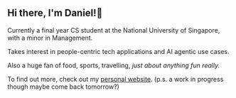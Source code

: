 ## Hi there, I'm Daniel!🚀

Currently a final year CS student at the National University of Singapore, with a minor in Management. 

Takes interest in people-centric tech applications and AI agentic use cases. 

Also a huge fan of food, sports, travelling, _just about anything fun really._ 

To find out more, check out my [personal website](https://github.com/daniellingzy). (p.s. a work in progress though maybe come back tomorrow?) 

<!--
**daniellingzy/daniellingzy** is a ✨ _special_ ✨ repository because its `README.md` (this file) appears on your GitHub profile.

Here are some ideas to get you started:

- 🔭 I’m currently working on ...
- 🌱 I’m currently learning ...
- 👯 I’m looking to collaborate on ...
- 🤔 I’m looking for help with ...
- 💬 Ask me about ...
- 📫 How to reach me: ...
- 😄 Pronouns: ...
- ⚡ Fun fact: ...
-->
